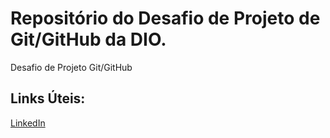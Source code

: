 # Repositório do Desafio de Projeto de Git/GitHub da DIO.
Desafio de Projeto Git/GitHub

## Links Úteis:
[LinkedIn](https://www.linkedin.com/in/lucas-sobral-alb/)
